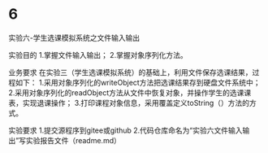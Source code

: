 # 6
实验六-学生选课模拟系统之文件输入输出

实验目的
1.掌握文件输入输出；
2.掌握对象序列化方法。

业务要求
在实验三（学生选课模拟系统）的基础上，利用文件保存选课结果，过程如下：
1.采用对象序列化的writeObject方法把选课结果存到硬盘文件系统中；
2.采用对象序列化的readObject方法从文件中恢复对象，并操作学生的选课课表，实现退课操作； 
3.打印课程对象信息，采用覆盖定义toString（）方法的方式。

实验要求
1.提交源程序到gitee或github
2.代码仓库命名为“实验六文件输入输出”写实验报告文件（readme.md）

